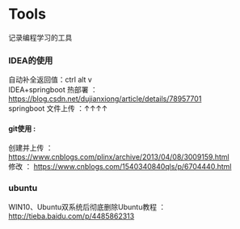 # Tools
记录编程学习的工具

### IDEA的使用
自动补全返回值：ctrl alt v  
IDEA+springboot 热部署 ：https://blog.csdn.net/dujianxiong/article/details/78957701  
springboot 文件上传 ：↑↑↑↑

#### git使用 : 
创建并上传 ： https://www.cnblogs.com/plinx/archive/2013/04/08/3009159.html  
修改 ： https://www.cnblogs.com/1540340840qls/p/6704440.html

### ubuntu
WIN10、Ubuntu双系统后彻底删除Ubuntu教程 ： http://tieba.baidu.com/p/4485862313  



